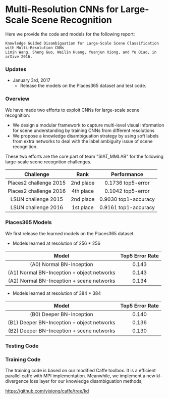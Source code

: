 # Multi-Resolution CNNs for Large-Scale Scene Recognition
Here we provide the code and models for the following report:

    Knowledge Guided Disambiguation for Large-Scale Scene Classification with Multi-Resolution CNNs
    Limin Wang, Sheng Guo, Weilin Huang, Yuanjun Xiong, and Yu Qiao, in arXive 2016.

### Updates
- January 3rd, 2017
  * Release the models on the Places365 dataset and test code.

### Overview
We have made two efforts to exploit CNNs for large-scale scene recognition:
- We design a modular framework to capture multi-level visual information for scene understanding by training CNNs from different resolutions
- We propose a knowledge disambiguation strategy by using soft labels from extra networks to deal with the label ambiguity issue of scene recognition.

These two efforts are the core part of team "SIAT_MMLAB" for the following large-scale scene recogntion challenges.

|        Challenge    | Rank | Performance |
|:-------------------:|:--------------:|:--------------:|
| Places2 challenge 2015 |    2nd place   |    0.1736 top5-error   |
| Places2 challenge 2016 |    4th place   |    0.1042 top5-error   |
| LSUN challenge 2015 |    2nd place   |    0.9030 top1-accuracy   |
| LSUN challenge 2016 |    1st place   |    0.9161 top1-accuracy   |

### Places365 Models
We first release the learned models on the Places365 dataset.
- Models learned at resolution of 256 * 256

|        Model    |  Top5 Error Rate |
|:-------------------:|:--------------:|
| (A0) Normal BN-Inception |    0.143   |
| (A1) Normal BN-Inception + object networks |    0.143   |
| (A2) Normal BN-Inception + scene networks |    0.134   |

- Models learned at resolution of 384 * 384

|        Model    |  Top5 Error Rate |
|:-------------------:|:--------------:|
| (B0) Deeper BN-Inception |    0.140   |
| (B1) Deeper BN-Inception + object networks |    0.136   |
| (B2) Deeper BN-Inception + scene networks |    0.130   |

### Testing Code

### Training Code
The training code is based on our modified Caffe toolbox. It is a efficient parallel caffe with MPI implementation. Meanwhile, we implement a new kl-divergence loss layer for our knowledge disambiguation methods;

https://github.com/yjxiong/caffe/tree/kd

